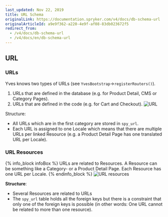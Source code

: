```yaml
---
last_updated: Nov 22, 2019
title: URL Schema
originalLink: https://documentation.spryker.com/v4/docs/db-schema-url
originalArticleId: a9e9f362-a220-4e9f-af08-83db023672f5
redirect_from:
  - /v4/docs/db-schema-url
  - /v4/docs/en/db-schema-url
---
```


## URL

### URLs

Yves knows two types of URLs (see `YvesBootstrap`->`registerRouters()`).

1. URLs that are defined in the database (e.g. for Product Detail, CMS or Category Pages).
2. URLs that are defined in the code (e.g. for Cart and Checkout).
![URL](https://spryker.s3.eu-central-1.amazonaws.com/docs/Developer+Guide/Database+Schema+Guide/URL+Schema/url.png)

Structure:

* All URLs which are in the first category are stored in `spy_url`.
* Each URL is assigned to one Locale which means that there are multiple URLs per linked Resource (e.g. a Product Detail Page has one translated URL per Locale).

### URL Resources

{% info_block infoBox %}
URLs are related to Resources. A Resource can be something like a Category- or a Product Detail Page. Each Resource has one URL per Locale.
{% endinfo_block %}
![URL resources](https://spryker.s3.eu-central-1.amazonaws.com/docs/Developer+Guide/Database+Schema+Guide/URL+Schema/url-resources.png)

**Structure**:

* Several Resources are related to URLs
* The `spy_url` table holds all the foreign keys but there is a constraint that only one of the foreign keys is possible (in other words: One URL cannot be related to more than one resource).


